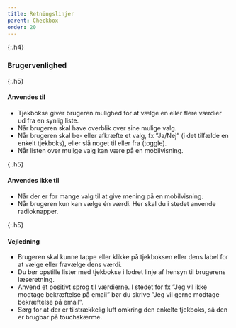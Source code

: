 ```yaml
---
title: Retningslinjer
parent: Checkbox
order: 20
---
```


{:.h4}
### Brugervenlighed

{:.h5}
#### Anvendes til

- Tjekbokse giver brugeren mulighed for at vælge en eller flere værdier ud fra en synlig liste.
- Når brugeren skal have overblik over sine mulige valg.
- Når brugeren skal be- eller afkræfte et valg, fx ”Ja/Nej” (i det tilfælde en enkelt tjekboks), eller slå noget til eller fra (toggle).
- Når listen over mulige valg kan være på en mobilvisning.

{:.h5}
#### Anvendes ikke til

- Når der er for mange valg til at give mening på en mobilvisning.
- Når brugeren kun kan vælge én værdi. Her skal du i stedet anvende radioknapper.

{:.h5}
#### Vejledning

- Brugeren skal kunne tappe eller klikke på tjekboksen eller dens label for at vælge eller fravælge dens værdi.
- Du bør opstille lister med tjekbokse i lodret linje af hensyn til brugerens læseretning.
- Anvend et positivt sprog til værdierne. I stedet for fx ”Jeg vil ikke modtage bekræftelse på email” bør du skrive ”Jeg vil gerne modtage bekræftelse på email”.
- Sørg for at der er tilstrækkelig luft omkring den enkelte tjekboks, så den er brugbar på touchskærme.
